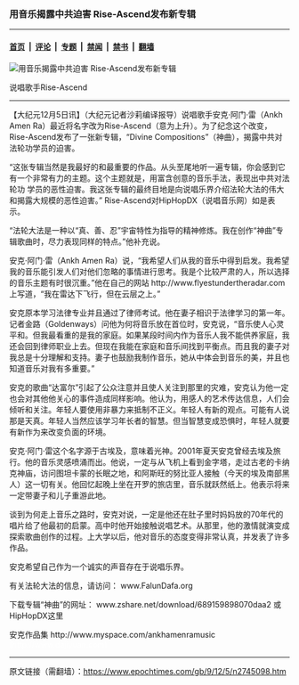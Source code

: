 ### 用音乐揭露中共迫害 Rise-Ascend发布新专辑

---

#### [首页](../../../..?n2745098) &nbsp;|&nbsp; [评论](../../../../../epoch-comment?n2745098) &nbsp;|&nbsp; [专题](../../../../../epoch-special?n2745098) &nbsp;|&nbsp; [禁闻](../../../../../epoch-news?n2745098) &nbsp;|&nbsp; [禁书](../../../../../books?n2745098) &nbsp;|&nbsp; [翻墙](https://github.com/gfw-breaker/nogfw/blob/master/README.md?n2745098)


<div><img alt="用音乐揭露中共迫害 Rise-Ascend发布新专辑" class="attachment-djy_600_400 size-djy_600_400 wp-post-image" src="https://i.epochtimes.com/assets/uploads/2009/12/912050555202271-600x400.jpg"/>
<div class="caption">
 <p>
  说唱歌手Rise-Ascend
 </p>
</div></div><hr/><div class="post_content" id="artbody" itemprop="articleBody">
 <!-- article content begin -->
 <p>
  【大纪元12月5日讯】（大纪元记者沙莉编译报导）说唱歌手安克‧阿门‧雷（Ankh Amen Ra）最近将名字改为Rise-Ascend（意为上升）。为了纪念这个改变，Rise-Ascend发布了一张新专辑，“Divine Compositions”（神曲），揭露中共对法轮功学员的迫害。
 </p>
 <p>
  “这张专辑当然是我最好的和最重要的作品。从头至尾地听一遍专辑，你会感到它有一个非常有力的主题。这个主题就是，用富含创意的音乐手法，表现出中共对法轮功 学员的恶性迫害。我这张专辑的最终目地是向说唱乐界介绍法轮大法的伟大和揭露大规模的恶性迫害。” Rise-Ascend对HipHopDX（说唱音乐网）如是表示。
 </p>
 <p>
  “法轮大法是一种以“真、善、忍”宇宙特性为指导的精神修炼。我在创作“神曲”专辑歌曲时，尽力表现同样的特点。”他补充说。
 </p>
 <p>
  安克‧阿门‧雷（Ankh Amen Ra）说，“我希望人们从我的音乐中得到启发。我希望我的音乐能引发人们对他们忽略的事情进行思考。我是个比较严肃的人，所以选择的音乐主题有时很沉重。”他在自己的网站
  <ok href="http://www.flyestundertheradar.com/">
   http://www.flyestundertheradar.com
  </ok>
  上写道，“我在雷达下飞行，但在云层之上。”
 </p>
 <p>
  安克原本学习法律专业并且通过了律师考试。他在妻子相识于法律学习的第一年。记者金路（Goldenways）问他为何将音乐放在首位时，安克说，“音乐使人心灵平和。但我最看重的是我的家庭。如果某段时间内作为音乐人我不能供养家庭，我还会回到律师职业上去。但现在我能在家庭和音乐间找到平衡点。而且我的妻子对我总是十分理解和支持。妻子也鼓励我制作音乐，她从中体会到音乐的美，并且也知道音乐对我有多重要。”
 </p>
 <p>
  安克的歌曲“达富尔”引起了公众注意并且使人关注到那里的灾难，安克认为他一定也会对其他他关心的事件造成同样影响。他认为，用感人的艺术传达信息，人们会倾听和关注。年轻人要使用非暴力来抵制不正义。年轻人有新的观点。可能有人说那是天真。年轻人当然应该学习年长者的智慧。但当智慧变成恐惧时，年轻人就要有新作为来改变负面的环境。
 </p>
 <p>
  安克‧阿门‧雷这个名字源于古埃及，意味着光神。2001年夏天安克曾经去埃及旅行。他的音乐灵感喷涌而出。他说，一定与从飞机上看到金字塔，走过古老的卡纳克神庙，访问图坦卡蒙的长眠之地，和阿斯旺的努比亚人接触（今天的埃及南部黑人）这一切有关。他回忆起晚上坐在开罗的旅店里，音乐就跃然纸上。他表示将来一定带妻子和儿子重游此地。
 </p>
 <p>
  谈到为何走上音乐之路时，安克对说，一定是他还在肚子里时妈妈放的70年代的唱片给了他最初的启蒙。高中时他开始接触说唱艺术。从那里，他的激情就演变成探索歌曲创作的过程。上大学以后，他对音乐的态度变得非常认真，并发表了许多作品。
 </p>
 <p>
  安克希望自己作为一个诚实的声音存在于说唱乐界。
 </p>
 <p>
  有关法轮大法的信息，请访问：
  <ok href="http://www.FalunDafa.org">
   www.FalunDafa.org
  </ok>
 </p>
 <p>
  下载专辑“神曲”的网址：
  <ok href="http://www.zshare.net/download/689159898070daa2">
   www.zshare.net/download/689159898070daa2
  </ok>
  或
  <ok href="http://www.hiphopdx.com/index/mixtape/id.971/title.rise-ascend-divine-compositions">
   HipHopDX这里
  </ok>
 </p>
 <p>
  安克作品集 http://www.myspace.com/ankhamenramusic
  <br/>
  <font color="#ffffff">
   (http://www.dajiyuan.com)
  </font>
 </p>
 <!-- article content end -->
 <div id="below_article_ad">
 </div>
</div>


---

原文链接（需翻墙）：https://www.epochtimes.com/gb/9/12/5/n2745098.htm